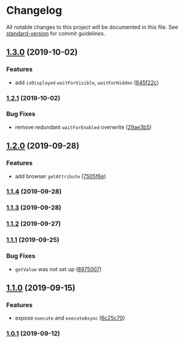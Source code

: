 # Changelog

All notable changes to this project will be documented in this file. See [standard-version](https://github.com/conventional-changelog/standard-version) for commit guidelines.

## [1.3.0](https://github.com/CrowdStrike/faltest/compare/@faltest/browser@1.2.1...1.3.0) (2019-10-02)


### Features

* add `isDisplayed` `waitForVisible`, `waitForHidden` ([645f22c](https://github.com/CrowdStrike/faltest/commit/645f22c))

### [1.2.1](https://github.com/CrowdStrike/faltest/compare/@faltest/browser@1.2.0...1.2.1) (2019-10-02)


### Bug Fixes

* remove redundant `waitForEnabled` overwrite ([29ae3b5](https://github.com/CrowdStrike/faltest/commit/29ae3b5))

## [1.2.0](https://github.com/CrowdStrike/faltest/compare/@faltest/browser@1.1.4...1.2.0) (2019-09-28)


### Features

* add browser `getAttribute` ([7505f6e](https://github.com/CrowdStrike/faltest/commit/7505f6e))

### [1.1.4](https://github.com/CrowdStrike/faltest/compare/@faltest/browser@1.1.3...1.1.4) (2019-09-28)

### [1.1.3](https://github.com/CrowdStrike/faltest/compare/@faltest/browser@1.1.2...1.1.3) (2019-09-28)

### [1.1.2](https://github.com/CrowdStrike/faltest/compare/@faltest/browser@1.1.1...1.1.2) (2019-09-27)

### [1.1.1](https://github.com/CrowdStrike/faltest/compare/@faltest/browser@1.1.0...1.1.1) (2019-09-25)


### Bug Fixes

* `getValue` was not set up ([8975007](https://github.com/CrowdStrike/faltest/commit/8975007))

## [1.1.0](https://github.com/CrowdStrike/faltest/compare/@faltest/browser@1.0.1...1.1.0) (2019-09-15)


### Features

* expose `execute` and `executeAsync` ([6c25c70](https://github.com/CrowdStrike/faltest/commit/6c25c70))

### [1.0.1](https://github.com/CrowdStrike/faltest/compare/@faltest/browser@1.0.0...1.0.1) (2019-09-12)

